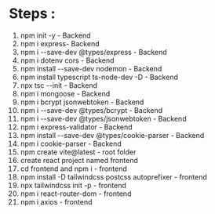 # Steps :

1. npm init -y - Backend
2. npm i express- Backend
3. npm i --save-dev @types/express - Backend
4. npm i dotenv cors - Backend
5. npm install --save-dev nodemon - Backend
6. npm install typescript ts-node-dev -D - Backend
7. npx tsc --init - Backend
8. npm i mongoose - Backend
9. npm i bcrypt jsonwebtoken - Backend
10. npm i --save-dev @types/bcrypt - Backend
11. npm i --save-dev @types/jsonwebtoken - Backend
12. npm i express-validator - Backend
13. npm install --save-dev @types/cookie-parser - Backend
14. npm i cookie-parser - Backend
15. npm create vite@latest - root folder
16. create react project named frontend
17. cd frontend and npm i - frontend
18. npm install -D tailwindcss postcss autoprefixer - frontend
19. npx tailwindcss init -p - frontend
20. npm i react-router-dom - frontend
21. npm i axios - frontend
